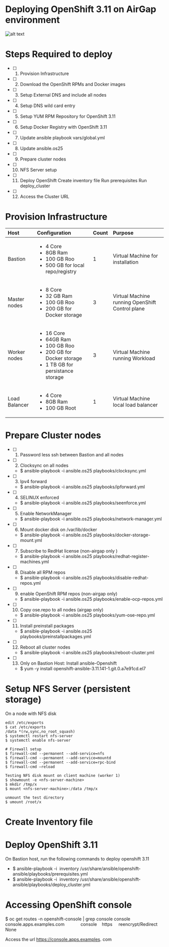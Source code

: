 # Deploying OpenShift 3.11 on AirGap environment

![alt text][logo]

[logo]: https://github.com/ekambaraml/openshift311-airgap/blob/master/VPN-Bastion.png "Deployment Architecture"

# Steps Required to deploy
* [ ] 1. Provision Infrastructure
* [ ] 2. Download the OpenShift RPMs and Docker images
* [ ] 3. Setup External DNS and include all nodes
* [ ] 4. Setup DNS wild card entry
* [ ] 5. Setup YUM RPM Repository for OpenShift 3.11
* [ ] 6. Setup Docker Registry with OpenShift 3.11
* [ ] 7. Update ansible playbook vars/global.yml
* [ ] 8. Update ansible.os25
* [ ] 9. Prepare cluster nodes
* [ ] 10. NFS Server setup
* [ ] 11. Deploy OpenShift
      Create inventory file
      Run prerequisites
      Run deploy_cluster
* [ ] 12. Access the Cluster URL


# Provision Infrastructure


| Host | Configuration | Count | Purpose |
|:------------|:-------------|:------------|:----------|
| Bastion| <ul><li>4 Core</li><li>8GB Ram</li><li> 100 GB Roo</li><li>500 GB for local repo/registry</li></ul>|1|Virtual Machine for installation||
| Master nodes| <ul><li>8 Core</li><li>32 GB Ram</li><li> 100 GB Roo</li><li>200 GB for Docker storage </li></ul>|3| Virtual Machine running OpenShift Control plane|
| Worker nodes| <ul><li>16 Core</li><li>64GB Ram</li><li> 100 GB Roo</li><li>200 GB for Docker storage</li><li>1 TB GB for persistance storage</li></ul>|3| Virtual Machine running Workload|
| Load Balancer| <ul><li>4 Core</li><li>8GB Ram</li><li> 100 GB Root</li></ul>|1| Virtual Machine local load balancer|


# Prepare Cluster nodes
* [ ] 1. Password less ssh between Bastion and all nodes

* [ ] 2. Clocksync on all nodes
  - $ ansible-playbook -i ansible.os25 playbooks/clocksync.yml

* [ ] 3. Ipv4 forward
  - $ ansible-playbook -i ansible.os25 playbooks/ipforward.yml 

* [ ] 4. SELINUX enforced
  - $ ansible-playbook -i ansible.os25 playbooks/seenforce.yml 

* [ ] 5. Enable NetworkManager
  - $ ansible-playbook -i ansible.os25 playbooks/network-manager.yml 

* [ ] 6. Mount docker disk on /var/lib/docker
  - $ ansible-playbook -i ansible.os25 playbooks/docker-storage-mount.yml
  
* [ ] 7. Subscribe to RedHat license (non-airgap only )
  - $ ansible-playbook -i ansible.os25 playbooks/redhat-register-machines.yml 

* [ ] 8. Disable all RPM repos
  - $ ansible-playbook -i ansible.os25 playbooks/disable-redhat-repos.yml 
  
* [ ] 9. enable OpenShift RPM repos (non-airgap only)
  - $ ansible-playbook -i ansible.os25 playbooks/enable-ocp-repos.yml

* [ ] 10. Copy ose.repo to all nodes (airgap only)
  - $ ansible-playbook -i ansible.os25 playbooks/yum-ose-repo.yml 

* [ ] 11. Install preinstall packages
  - $ ansible-playbook -i ansible.os25 playbooks/preinstallpackages.yml

* [ ] 12. Reboot all cluster nodes
  - $ ansible-playbook -i ansible.os25 playbooks/reboot-cluster.yml   

* [ ] 13. Only on Bastion Host: Install ansible-Openshift
  - $ yum -y install openshift-ansible-3.11.141-1.git.0.a7e91cd.el7
  
# Setup NFS Server (persistent storage)
On a node with NFS disk
```$ yum install nfs-utils
edit /etc/exports
$ cat /etc/exports
/data *(rw,sync,no_root_squash)
$ systemctl restart nfs-server
$ systemctl enable nfs-server

# Firewall setup
$ firewall-cmd --permanent --add-service=nfs
$ firewall-cmd --permanent --add-service=mountd
$ firewall-cmd --permanent --add-service=rpc-bind
$ firewall-cmd –reload

Testing NFS disk mount on client machine (worker 1)
$ showmount -e <nfs-server-machine>
$ mkdir /tmp/x
$ mount <nfs-server-machine>:/data /tmp/x

unmount the test directory
$ umount /root/x
```

# Create Inventory file

# Deploy OpenShift 3.11
On Bastion host, run the following commands to deploy openshift 3.11 
- $ ansible-playbook -i  inventory /usr/share/ansible/openshift-ansible/playbooks/prerequisites.yml
- $ ansible-playbook -i  inventory /usr/share/ansible/openshift-ansible/playbooks/deploy_cluster.yml

# Accessing OpenShift console
$ oc get routes -n openshift-console | grep console
console   console.apps.examples.com             console    https     reencrypt/Redirect   None

Access the url https://console.apps.examples. com


